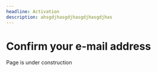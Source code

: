 ```yaml
---
headline: Activation
description: ahsgdjhasgdjhasgdjhasgdjhas
---
```


# Confirm your e-mail address

Page is under construction